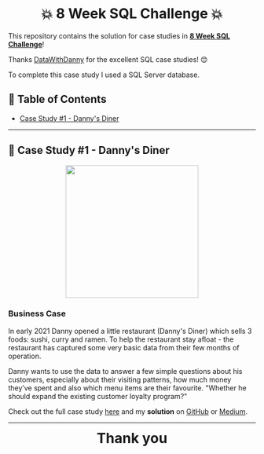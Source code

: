 # <h1 align="center" style="margin-top: 0px;">💥 8 Week SQL Challenge 💥

This repository contains the solution for case studies in **[8 Week SQL Challenge](https://8weeksqlchallenge.com)**!

Thanks [DataWithDanny](https://github.com/DataWithDanny) for the excellent SQL case studies! 😊 
  
  To complete this case study I used a SQL Server database.

## 🧾 Table of Contents
- [Case Study #1 - Danny's Diner](#-case-study-1---dannys-diner)

***

## 🍜 Case Study #1 - Danny's Diner 
<p align="center" style="margin-bottom: 0px !important;">
  <img src="(https://github.com/hydaai/8-Week-SQL-Challenge/blob/f10e5dcec32ec30d879e353deea527c473181271/images/1.png)" width="270" height="270">

### Business Case
In early 2021 Danny opened a little restaurant (Danny's Diner) which sells 3 foods: sushi, curry and ramen.
To help the restaurant stay afloat - the restaurant has captured some very basic data from their few months of operation.

Danny wants to use the data to answer a few simple questions about his customers, especially about their visiting patterns, how much money they’ve spent and also which menu items are their favourite.
  "Whether he should expand the existing customer loyalty program?"

Check out the full case study [here](https://8weeksqlchallenge.com/case-study-1/) and my **solution** on [GitHub](https://github.com/hydaai/8-Week-SQL-Challenge/tree/main/Case%20Study%20%231%20-%20Danny's%20Diner) or [Medium](https://medium.com/@ai.z.hida/8-week-sql-challenge-1-dannys-diner-9a6e54e023ab).

***

<h1 align="center" style="margin-top: 0px;">Thank you

